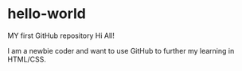 # hello-world
MY first GitHub repository
Hi All!

I am a newbie coder and want to use GitHub to further my learning in HTML/CSS.
